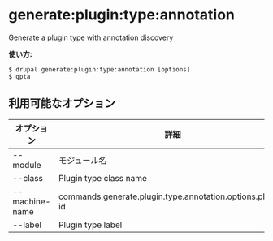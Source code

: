 # generate:plugin:type:annotation
Generate a plugin type with annotation discovery

**使い方:**
```
$ drupal generate:plugin:type:annotation [options]
$ gpta  
```

## 利用可能なオプション
オプション | 詳細
-------|-------------
--module | モジュール名
--class | Plugin type class name
--machine-name | commands.generate.plugin.type.annotation.options.plugin-id
--label | Plugin type label
